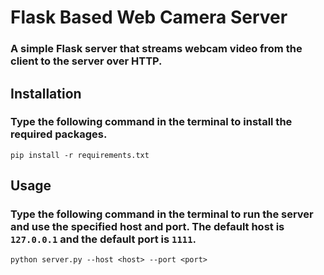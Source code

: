 # Flask Based Web Camera Server

### A simple Flask server that streams webcam video from the client to the server over HTTP.

## Installation
### Type the following command in the terminal to install the required packages.
```pip install -r requirements.txt```

## Usage
### Type the following command in the terminal to run the server and use the specified host and port. The default host is ```127.0.0.1``` and the default port is ```1111```.
```python server.py --host <host> --port <port>```